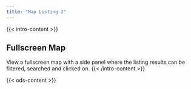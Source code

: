 ```yaml
---
title: "Map Listing 2"
---
```


{{< intro-content >}}
## Fullscreen Map

View a fullscreen map with a side panel where the listing results can be filtered, searched and clicked on. 
{{< /intro-content >}}

{{< ods-content >}}
